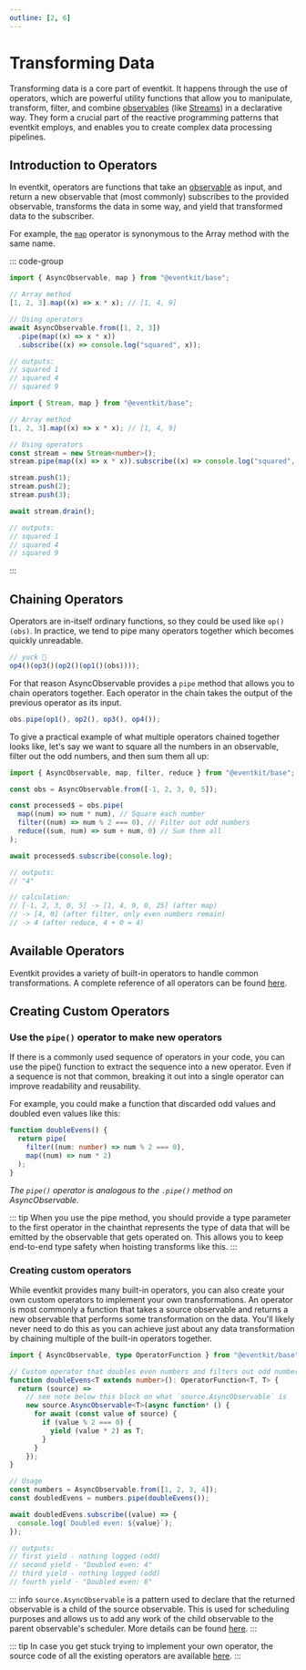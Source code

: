 ```yaml
---
outline: [2, 6]
---
```


# Transforming Data

Transforming data is a core part of eventkit. It happens through the use of operators, which are powerful utility functions that allow you to manipulate, transform, filter, and combine [observables](./observable-pattern) (like [Streams](./creating-streams)) in a declarative way. They form a crucial part of the reactive programming patterns that eventkit employs, and enables you to create complex data processing pipelines.

## Introduction to Operators

In eventkit, operators are functions that take an [observable](./observable-pattern) as input, and return a new observable that (most commonly) subscribes to the provided observable, transforms the data in some way, and yield that transformed data to the subscriber.

For example, the [`map`](/reference/eventkit/map) operator is synonymous to the Array method with the same name.

::: code-group

```ts [AsyncObservable]
import { AsyncObservable, map } from "@eventkit/base";

// Array method
[1, 2, 3].map((x) => x * x); // [1, 4, 9]

// Using operators
await AsyncObservable.from([1, 2, 3])
  .pipe(map((x) => x * x))
  .subscribe((x) => console.log("squared", x));

// outputs:
// squared 1
// squared 4
// squared 9
```

```ts [Stream]
import { Stream, map } from "@eventkit/base";

// Array method
[1, 2, 3].map((x) => x * x); // [1, 4, 9]

// Using operators
const stream = new Stream<number>();
stream.pipe(map((x) => x * x)).subscribe((x) => console.log("squared", x));

stream.push(1);
stream.push(2);
stream.push(3);

await stream.drain();

// outputs:
// squared 1
// squared 4
// squared 9
```

:::

## Chaining Operators

Operators are in-itself ordinary functions, so they could be used like `op()(obs)`. In practice, we tend to pipe many operators together which becomes quickly unreadable.

```ts
// yuck 🤮
op4()(op3()(op2()(op1()(obs))));
```

For that reason AsyncObservable provides a `pipe` method that allows you to chain operators together. Each operator in the chain takes the output of the previous operator as its input.

```ts
obs.pipe(op1(), op2(), op3(), op4());
```

To give a practical example of what multiple operators chained together looks like, let's say we want to square all the numbers in an observable, filter out the odd numbers, and then sum them all up:

```ts
import { AsyncObservable, map, filter, reduce } from "@eventkit/base";

const obs = AsyncObservable.from([-1, 2, 3, 0, 5]);

const processed$ = obs.pipe(
  map((num) => num * num), // Square each number
  filter((num) => num % 2 === 0), // Filter out odd numbers
  reduce((sum, num) => sum + num, 0) // Sum them all
);

await processed$.subscribe(console.log);

// outputs:
// "4"

// calculation:
// [-1, 2, 3, 0, 5] -> [1, 4, 9, 0, 25] (after map)
// -> [4, 0] (after filter, only even numbers remain)
// -> 4 (after reduce, 4 + 0 = 4)
```

## Available Operators

Eventkit provides a variety of built-in operators to handle common transformations. A complete reference of all operators can be found [here](/reference/operators).

## Creating Custom Operators

### Use the `pipe()` operator to make new operators

If there is a commonly used sequence of operators in your code, you can use the pipe() function to extract the sequence into a new operator. Even if a sequence is not that common, breaking it out into a single operator can improve readability and reusability.

For example, you could make a function that discarded odd values and doubled even values like this:

```ts
function doubleEvens() {
  return pipe(
    filter((num: number) => num % 2 === 0),
    map((num) => num * 2)
  );
}
```

_The `pipe()` operator is analogous to the `.pipe()` method on AsyncObservable._

::: tip
When you use the pipe method, you should provide a type parameter to the first operator in the chainthat represents the type of data that will be emitted by the observable that gets operated on. This allows you to keep end-to-end type safety when hoisting transforms like this.
:::

### Creating custom operators

While eventkit provides many built-in operators, you can also create your own custom operators to implement your own transformations. An operator is most commonly a function that takes a source observable and returns a new observable that performs some transformation on the data. You'll likely never need to do this as you can achieve just about any data transformation by chaining multiple of the built-in operators together.

```ts
import { AsyncObservable, type OperatorFunction } from "@eventkit/base";

// Custom operator that doubles even numbers and filters out odd numbers
function doubleEvens<T extends number>(): OperatorFunction<T, T> {
  return (source) =>
    // see note below this block on what `source.AsyncObservable` is
    new source.AsyncObservable<T>(async function* () {
      for await (const value of source) {
        if (value % 2 === 0) {
          yield (value * 2) as T;
        }
      }
    });
}

// Usage
const numbers = AsyncObservable.from([1, 2, 3, 4]);
const doubledEvens = numbers.pipe(doubleEvens());

await doubledEvens.subscribe((value) => {
  console.log(`Doubled even: ${value}`);
});

// outputs:
// first yield - nothing logged (odd)
// second yield - "Doubled even: 4"
// third yield - nothing logged (odd)
// fourth yield - "Doubled even: 8"
```

::: info
`source.AsyncObservable` is a pattern used to declare that the returned observable is a child of the source observable. This is used for scheduling purposes and allows us to add any work of the child observable to the parent observable's scheduler. More details can be found [here](./scheduling#composing-observables).
:::

::: tip
In case you get stuck trying to implement your own operator, the source code of all the existing operators are available [here](https://github.com/hntrl/eventkit/blob/main/packages/eventkit/lib/operators).
:::
